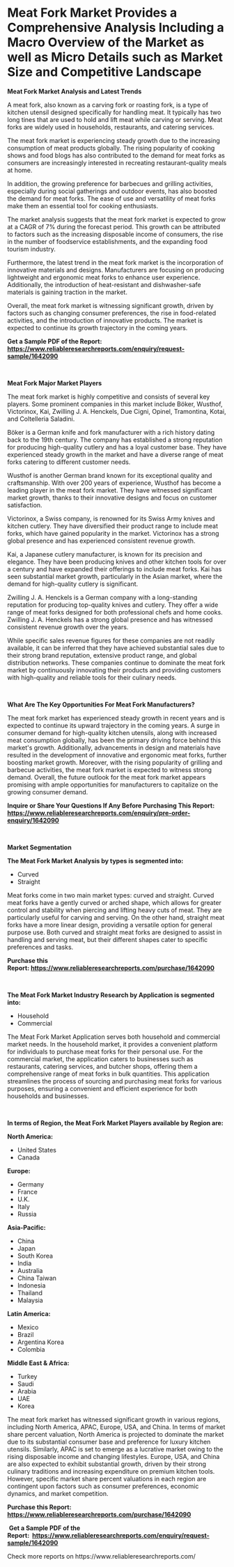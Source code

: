 <p><h1>Meat Fork Market Provides a Comprehensive Analysis Including a Macro Overview of the Market as well as Micro Details such as Market Size and Competitive Landscape</h1></p><p><strong>Meat Fork Market Analysis and Latest Trends</strong></p>
<p><p>A meat fork, also known as a carving fork or roasting fork, is a type of kitchen utensil designed specifically for handling meat. It typically has two long tines that are used to hold and lift meat while carving or serving. Meat forks are widely used in households, restaurants, and catering services.</p><p>The meat fork market is experiencing steady growth due to the increasing consumption of meat products globally. The rising popularity of cooking shows and food blogs has also contributed to the demand for meat forks as consumers are increasingly interested in recreating restaurant-quality meals at home.</p><p>In addition, the growing preference for barbecues and grilling activities, especially during social gatherings and outdoor events, has also boosted the demand for meat forks. The ease of use and versatility of meat forks make them an essential tool for cooking enthusiasts.</p><p>The market analysis suggests that the meat fork market is expected to grow at a CAGR of 7% during the forecast period. This growth can be attributed to factors such as the increasing disposable income of consumers, the rise in the number of foodservice establishments, and the expanding food tourism industry.</p><p>Furthermore, the latest trend in the meat fork market is the incorporation of innovative materials and designs. Manufacturers are focusing on producing lightweight and ergonomic meat forks to enhance user experience. Additionally, the introduction of heat-resistant and dishwasher-safe materials is gaining traction in the market.</p><p>Overall, the meat fork market is witnessing significant growth, driven by factors such as changing consumer preferences, the rise in food-related activities, and the introduction of innovative products. The market is expected to continue its growth trajectory in the coming years.</p></p>
<p><strong>Get a Sample PDF of the Report:&nbsp; <a href="https://www.reliableresearchreports.com/enquiry/request-sample/1642090">https://www.reliableresearchreports.com/enquiry/request-sample/1642090</a></strong></p>
<p>&nbsp;</p>
<p><strong>Meat Fork Major Market Players</strong></p>
<p><p>The meat fork market is highly competitive and consists of several key players. Some prominent companies in this market include Böker, Wusthof, Victorinox, Kai, Zwilling J. A. Henckels, Due Cigni, Opinel, Tramontina, Kotai, and Coltelleria Saladini.</p><p>Böker is a German knife and fork manufacturer with a rich history dating back to the 19th century. The company has established a strong reputation for producing high-quality cutlery and has a loyal customer base. They have experienced steady growth in the market and have a diverse range of meat forks catering to different customer needs.</p><p>Wusthof is another German brand known for its exceptional quality and craftsmanship. With over 200 years of experience, Wusthof has become a leading player in the meat fork market. They have witnessed significant market growth, thanks to their innovative designs and focus on customer satisfaction.</p><p>Victorinox, a Swiss company, is renowned for its Swiss Army knives and kitchen cutlery. They have diversified their product range to include meat forks, which have gained popularity in the market. Victorinox has a strong global presence and has experienced consistent revenue growth.</p><p>Kai, a Japanese cutlery manufacturer, is known for its precision and elegance. They have been producing knives and other kitchen tools for over a century and have expanded their offerings to include meat forks. Kai has seen substantial market growth, particularly in the Asian market, where the demand for high-quality cutlery is significant.</p><p>Zwilling J. A. Henckels is a German company with a long-standing reputation for producing top-quality knives and cutlery. They offer a wide range of meat forks designed for both professional chefs and home cooks. Zwilling J. A. Henckels has a strong global presence and has witnessed consistent revenue growth over the years.</p><p>While specific sales revenue figures for these companies are not readily available, it can be inferred that they have achieved substantial sales due to their strong brand reputation, extensive product range, and global distribution networks. These companies continue to dominate the meat fork market by continuously innovating their products and providing customers with high-quality and reliable tools for their culinary needs.</p></p>
<p>&nbsp;</p>
<p><strong>What Are The Key Opportunities For Meat Fork Manufacturers?</strong></p>
<p><p>The meat fork market has experienced steady growth in recent years and is expected to continue its upward trajectory in the coming years. A surge in consumer demand for high-quality kitchen utensils, along with increased meat consumption globally, has been the primary driving force behind this market's growth. Additionally, advancements in design and materials have resulted in the development of innovative and ergonomic meat forks, further boosting market growth. Moreover, with the rising popularity of grilling and barbecue activities, the meat fork market is expected to witness strong demand. Overall, the future outlook for the meat fork market appears promising with ample opportunities for manufacturers to capitalize on the growing consumer demand.</p></p>
<p><strong>Inquire or Share Your Questions If Any Before Purchasing This Report: <a href="https://www.reliableresearchreports.com/enquiry/pre-order-enquiry/1642090">https://www.reliableresearchreports.com/enquiry/pre-order-enquiry/1642090</a></strong></p>
<p>&nbsp;</p>
<p><strong>Market Segmentation</strong></p>
<p><strong>The Meat Fork Market Analysis by types is segmented into:</strong></p>
<p><ul><li>Curved</li><li>Straight</li></ul></p>
<p><p>Meat forks come in two main market types: curved and straight. Curved meat forks have a gently curved or arched shape, which allows for greater control and stability when piercing and lifting heavy cuts of meat. They are particularly useful for carving and serving. On the other hand, straight meat forks have a more linear design, providing a versatile option for general purpose use. Both curved and straight meat forks are designed to assist in handling and serving meat, but their different shapes cater to specific preferences and tasks.</p></p>
<p><strong>Purchase this Report:&nbsp;<a href="https://www.reliableresearchreports.com/purchase/1642090">https://www.reliableresearchreports.com/purchase/1642090</a></strong></p>
<p>&nbsp;</p>
<p><strong>The Meat Fork Market Industry Research by Application is segmented into:</strong></p>
<p><ul><li>Household</li><li>Commercial</li></ul></p>
<p><p>The Meat Fork Market Application serves both household and commercial market needs. In the household market, it provides a convenient platform for individuals to purchase meat forks for their personal use. For the commercial market, the application caters to businesses such as restaurants, catering services, and butcher shops, offering them a comprehensive range of meat forks in bulk quantities. This application streamlines the process of sourcing and purchasing meat forks for various purposes, ensuring a convenient and efficient experience for both households and businesses.</p></p>
<p>&nbsp;</p>
<p><strong>In terms of Region, the Meat Fork Market Players available by Region are:</strong></p>
<p>
    <p> <strong> North America: </strong>
        <ul>
            <li>United States</li>
            <li>Canada</li>
        </ul>
        </p> 
    <p> <strong> Europe: </strong>
        <ul>
            <li>Germany</li>
            <li>France</li>
            <li>U.K.</li>
            <li>Italy</li>
            <li>Russia</li>
        </ul>
        </p> 
    <p> <strong> Asia-Pacific: </strong>
        <ul>
            <li>China</li>
            <li>Japan</li>
            <li>South Korea</li>
            <li>India</li>
            <li>Australia</li>
            <li>China Taiwan</li>
            <li>Indonesia</li>
            <li>Thailand</li>
            <li>Malaysia</li>
        </ul>
        </p> 
    <p> <strong> Latin America: </strong>
        <ul>
            <li>Mexico</li>
            <li>Brazil</li>
            <li>Argentina Korea</li>
            <li>Colombia</li>
        </ul>
        </p> 
    <p> <strong> Middle East & Africa: </strong>
        <ul>
            <li>Turkey</li>
            <li>Saudi</li>
            <li>Arabia</li>
            <li>UAE</li>
            <li>Korea</li>
        </ul>
    </p>
    </p>
<p><p>The meat fork market has witnessed significant growth in various regions, including North America, APAC, Europe, USA, and China. In terms of market share percent valuation, North America is projected to dominate the market due to its substantial consumer base and preference for luxury kitchen utensils. Similarly, APAC is set to emerge as a lucrative market owing to the rising disposable income and changing lifestyles. Europe, USA, and China are also expected to exhibit substantial growth, driven by their strong culinary traditions and increasing expenditure on premium kitchen tools. However, specific market share percent valuations in each region are contingent upon factors such as consumer preferences, economic dynamics, and market competition.</p></p>
<p><strong>Purchase this Report: <a href="https://www.reliableresearchreports.com/purchase/1642090">https://www.reliableresearchreports.com/purchase/1642090</a></strong></p>
<p>&nbsp;<strong>Get a Sample PDF of the Report:&nbsp;&nbsp;<a href="https://www.reliableresearchreports.com/enquiry/request-sample/1642090">https://www.reliableresearchreports.com/enquiry/request-sample/1642090</a></strong></p>
<p><strong></strong></p>
<p>Check more reports on https://www.reliableresearchreports.com/</p>
